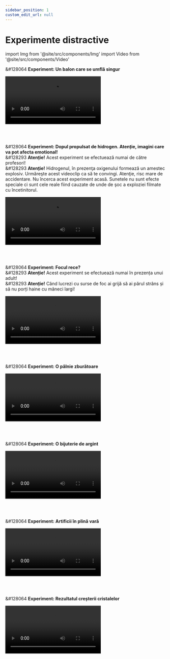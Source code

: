 ```yaml
---
sidebar_position: 1
custom_edit_url: null
---
```




# Experimente distractive


import Img from '@site/src/components/Img'
import Video from '@site/src/components/Video'





<div class="alert alert--success" role="alert">

&#128064 **Experiment: Un balon care se umflă singur**


<Video src="https://www.youtube.com/embed/kzDJyJ-fFOs" lazy={false} />



</div>



<br></br>


<div class="alert alert--success" role="alert">

&#128064 **Experiment: Dopul propulsat de hidrogen. Atenție, imagini care va pot afecta emotional!**   
&#128293 **Atenție!** Acest experiment se efectuează numai de către profesori!   
&#128293 **Atenție!** Hidrogenul, în prezenţa oxigenului formează un amestec explosiv. Urmăreşte acest videoclip ca să te convingi. Atenţie, risc mare de accidentare. Nu încerca acest experiment acasă. Sunetele nu sunt efecte speciale ci sunt cele reale fiind cauzate de unde de şoc a exploziei filmate cu încetinitorul.



<Video src="https://www.youtube.com/embed/Ox7t2W6qVQw" lazy={false} />


</div>



<br></br>


<div class="alert alert--success" role="alert">

&#128064 **Experiment: Focul rece?**   
&#128293 **Atenție!** Acest experiment se efectuează numai în prezența unui adult!   
&#128293 **Atenție!** Când lucrezi cu surse de foc ai grijă să ai părul strâns și să nu porți haine cu mâneci largi! 



<Video src="https://www.youtube.com/embed/WtH5Dq7lV9s" lazy={false} />


</div>


<br></br>

<div class="alert alert--success" role="alert">

&#128064 **Experiment: O pâlnie zburătoare**

<Video src="https://www.youtube.com/embed/xdlX05hXWyg" lazy={false} />



</div>



<br></br>

<div class="alert alert--success" role="alert">

&#128064 **Experiment: O bijuterie de argint**



<Video src="https://www.youtube.com/embed/-wQLkiKVEFU" />


</div>

 


<br></br>

<div class="alert alert--success" role="alert">

&#128064 **Experiment: Artificii în plină vară**



<Video src="https://www.youtube.com/embed/4_CRNTq3wks" />




</div>



<br></br>


<div class="alert alert--success" role="alert">

&#128064 **Experiment: Rezultatul creșterii cristalelor**


<Video src="https://www.youtube.com/embed/MxRAzjH6_Qs" />



</div>

